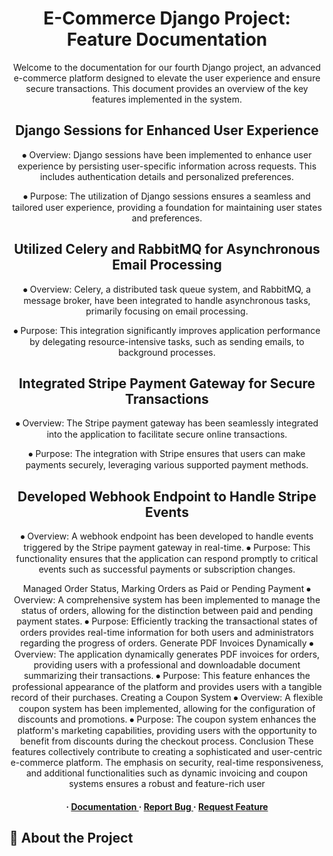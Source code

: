 <div align='center'>

<h1>E-Commerce Django Project: Feature Documentation</h1>
<p>Welcome to the documentation for our fourth Django project, an advanced e-commerce platform designed to elevate the user experience and ensure secure transactions. This document provides an overview of the key features implemented in the system.</p> <h2>Django Sessions for Enhanced User Experience</h2><p> ⦁ Overview: Django sessions have been implemented to enhance user experience by persisting user-specific information across requests. This includes authentication details and personalized preferences.</p><p>⦁ Purpose: The utilization of Django sessions ensures a seamless and tailored user experience, providing a foundation for maintaining user states and preferences.</p> <h2>Utilized Celery and RabbitMQ for Asynchronous Email Processing</h2><p> ⦁ Overview: Celery, a distributed task queue system, and RabbitMQ, a message broker, have been integrated to handle asynchronous tasks, primarily focusing on email processing.</p><p></p> ⦁ Purpose: This integration significantly improves application performance by delegating resource-intensive tasks, such as sending emails, to background processes.</p> <h2>Integrated Stripe Payment Gateway for Secure Transactions</h2><p> ⦁ Overview: The Stripe payment gateway has been seamlessly integrated into the application to facilitate secure online transactions.</p><p></p> ⦁ Purpose: The integration with Stripe ensures that users can make payments securely, leveraging various supported payment methods.</p> <h2>Developed Webhook Endpoint to Handle Stripe Events</h2> <p>⦁ Overview: A webhook endpoint has been developed to handle events triggered by the Stripe payment gateway in real-time. ⦁ Purpose: This functionality ensures that the application can respond promptly to critical events such as successful payments or subscription changes.</p> Managed Order Status, Marking Orders as Paid or Pending Payment ⦁ Overview: A comprehensive system has been implemented to manage the status of orders, allowing for the distinction between paid and pending payment states. ⦁ Purpose: Efficiently tracking the transactional states of orders provides real-time information for both users and administrators regarding the progress of orders. Generate PDF Invoices Dynamically ⦁ Overview: The application dynamically generates PDF invoices for orders, providing users with a professional and downloadable document summarizing their transactions. ⦁ Purpose: This feature enhances the professional appearance of the platform and provides users with a tangible record of their purchases. Creating a Coupon System ⦁ Overview: A flexible coupon system has been implemented, allowing for the configuration of discounts and promotions. ⦁ Purpose: The coupon system enhances the platform's marketing capabilities, providing users with the opportunity to benefit from discounts during the checkout process. Conclusion These features collectively contribute to creating a sophisticated and user-centric e-commerce platform. The emphasis on security, real-time responsiveness, and additional functionalities such as dynamic invoicing and coupon systems ensures a robust and feature-rich user</p>

<h4> <span> · </span> <a href="https://github.com/Sameh Mahmoud/my-shop/blob/master/README.md"> Documentation </a> <span> · </span> <a href="https://github.com/Sameh Mahmoud/my-shop/issues"> Report Bug </a> <span> · </span> <a href="https://github.com/Sameh Mahmoud/my-shop/issues"> Request Feature </a> </h4>


</div>

## :star2: About the Project
